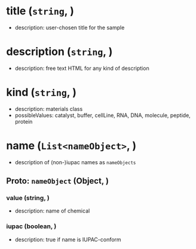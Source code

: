 # title (`string`, )

- description: user-chosen title for the sample

# description (`string`, )

- description: free text HTML for any kind of description

# kind (`string`, )

- description: materials class
- possibleValues: catalyst, buffer, cellLine, RNA, DNA, molecule, peptide, protein

# name (`List<nameObject>`, )

- description of (non-)iupac names as `nameObjects`

## Proto: `nameObject` (Object, )

### value (string, )

- description: name of chemical

### iupac (boolean, )

- description: true if name is IUPAC-conform
